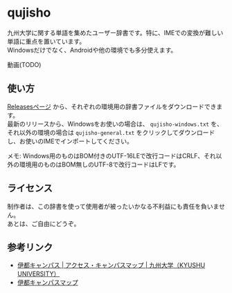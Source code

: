 # qujisho

九州大学に関する単語を集めたユーザー辞書です。特に、IMEでの変換が難しい単語に重点を置いています。  
Windowsだけでなく、Androidや他の環境でも多分使えます。

動画(TODO)

## 使い方

[Releasesページ](https://github.com/nantokathium/qujisho/releases) から、それぞれの環境用の辞書ファイルをダウンロードできます。  
最新のリリースから、Windowsをお使いの場合は、 `qujisho-windows.txt` を、それ以外の環境の場合は `qujisho-general.txt` をクリックしてダウンロードし、お使いのIMEでインポートしてください。

メモ: Windows用のものはBOM付きのUTF-16LEで改行コードはCRLF、それ以外の環境用のものはBOM無しのUTF-8で改行コードはLFです。

## ライセンス

制作者は、この辞書を使って使用者が被ったいかなる不利益にも責任を負いません。  
あとは、ご自由にどうぞ。

## 参考リンク
- [伊都キャンパス | アクセス・キャンパスマップ | 九州大学（KYUSHU UNIVERSITY）](https://www.kyushu-u.ac.jp/ja/campus/ito/)
- [伊都キャンパスマップ](https://www.kyushu-u.ac.jp/f/57240/ITO_1_Jp.pdf)

